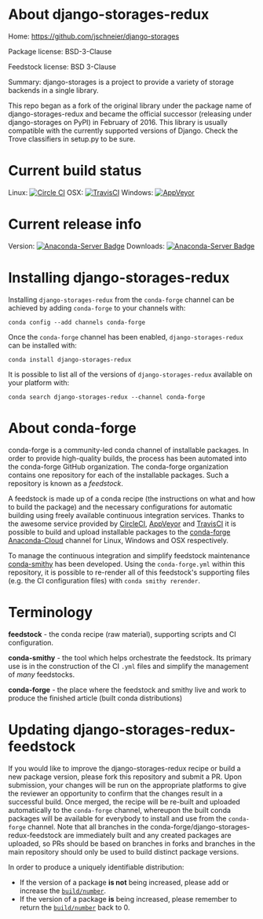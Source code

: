 About django-storages-redux
===========================

Home: https://github.com/jschneier/django-storages

Package license: BSD-3-Clause

Feedstock license: BSD 3-Clause

Summary: django-storages is a project to provide a variety of storage backends in a single library.

This repo began as a fork of the original library under the package name of django-storages-redux
and became the official successor (releasing under django-storages on PyPI) in February of 2016.
This library is usually compatible with the currently supported versions of Django. Check the
Trove classifiers in setup.py to be sure.


Current build status
====================

Linux: [![Circle CI](https://circleci.com/gh/conda-forge/django-storages-redux-feedstock.svg?style=shield)](https://circleci.com/gh/conda-forge/django-storages-redux-feedstock)
OSX: [![TravisCI](https://travis-ci.org/conda-forge/django-storages-redux-feedstock.svg?branch=master)](https://travis-ci.org/conda-forge/django-storages-redux-feedstock)
Windows: [![AppVeyor](https://ci.appveyor.com/api/projects/status/github/conda-forge/django-storages-redux-feedstock?svg=True)](https://ci.appveyor.com/project/conda-forge/django-storages-redux-feedstock/branch/master)

Current release info
====================
Version: [![Anaconda-Server Badge](https://anaconda.org/conda-forge/django-storages-redux/badges/version.svg)](https://anaconda.org/conda-forge/django-storages-redux)
Downloads: [![Anaconda-Server Badge](https://anaconda.org/conda-forge/django-storages-redux/badges/downloads.svg)](https://anaconda.org/conda-forge/django-storages-redux)

Installing django-storages-redux
================================

Installing `django-storages-redux` from the `conda-forge` channel can be achieved by adding `conda-forge` to your channels with:

```
conda config --add channels conda-forge
```

Once the `conda-forge` channel has been enabled, `django-storages-redux` can be installed with:

```
conda install django-storages-redux
```

It is possible to list all of the versions of `django-storages-redux` available on your platform with:

```
conda search django-storages-redux --channel conda-forge
```


About conda-forge
=================

conda-forge is a community-led conda channel of installable packages.
In order to provide high-quality builds, the process has been automated into the
conda-forge GitHub organization. The conda-forge organization contains one repository
for each of the installable packages. Such a repository is known as a *feedstock*.

A feedstock is made up of a conda recipe (the instructions on what and how to build
the package) and the necessary configurations for automatic building using freely
available continuous integration services. Thanks to the awesome service provided by
[CircleCI](https://circleci.com/), [AppVeyor](http://www.appveyor.com/)
and [TravisCI](https://travis-ci.org/) it is possible to build and upload installable
packages to the [conda-forge](https://anaconda.org/conda-forge)
[Anaconda-Cloud](http://docs.anaconda.org/) channel for Linux, Windows and OSX respectively.

To manage the continuous integration and simplify feedstock maintenance
[conda-smithy](http://github.com/conda-forge/conda-smithy) has been developed.
Using the ``conda-forge.yml`` within this repository, it is possible to re-render all of
this feedstock's supporting files (e.g. the CI configuration files) with ``conda smithy rerender``.


Terminology
===========

**feedstock** - the conda recipe (raw material), supporting scripts and CI configuration.

**conda-smithy** - the tool which helps orchestrate the feedstock.
                   Its primary use is in the construction of the CI ``.yml`` files
                   and simplify the management of *many* feedstocks.

**conda-forge** - the place where the feedstock and smithy live and work to
                  produce the finished article (built conda distributions)


Updating django-storages-redux-feedstock
========================================

If you would like to improve the django-storages-redux recipe or build a new
package version, please fork this repository and submit a PR. Upon submission,
your changes will be run on the appropriate platforms to give the reviewer an
opportunity to confirm that the changes result in a successful build. Once
merged, the recipe will be re-built and uploaded automatically to the
`conda-forge` channel, whereupon the built conda packages will be available for
everybody to install and use from the `conda-forge` channel.
Note that all branches in the conda-forge/django-storages-redux-feedstock are
immediately built and any created packages are uploaded, so PRs should be based
on branches in forks and branches in the main repository should only be used to
build distinct package versions.

In order to produce a uniquely identifiable distribution:
 * If the version of a package **is not** being increased, please add or increase
   the [``build/number``](http://conda.pydata.org/docs/building/meta-yaml.html#build-number-and-string).
 * If the version of a package **is** being increased, please remember to return
   the [``build/number``](http://conda.pydata.org/docs/building/meta-yaml.html#build-number-and-string)
   back to 0.
